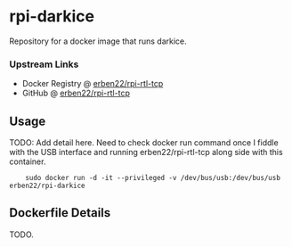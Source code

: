 # rpi-darkice
Repository for a docker image that runs darkice.

### Upstream Links

* Docker Registry @ [erben22/rpi-rtl-tcp](https://hub.docker.com/r/erben22/rpi-darkice/)
* GitHub @ [erben22/rpi-rtl-tcp](https://github.com/erben22/rpi-darkice)

## Usage

TODO:  Add detail here.  Need to check docker run command once I fiddle with the USB interface and running erben22/rpi-rtl-tcp along side with this container.

        sudo docker run -d -it --privileged -v /dev/bus/usb:/dev/bus/usb erben22/rpi-darkice

## Dockerfile Details

TODO.
